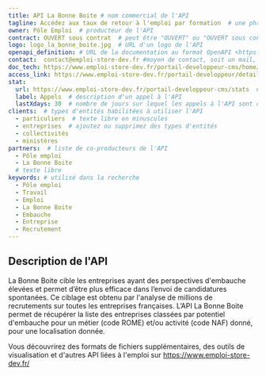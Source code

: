 ```yaml
---
title: API La Bonne Boite # nom commercial de l'API
tagline: Accédez aux taux de retour à l'emploi par formation  # une phrase maximum
owner: Pôle Emploi  # producteur de l'API
contract: OUVERT sous contrat  # peut être "OUVERT" ou "OUVERT sous contrat"
logo: logo_la_bonne_boite.jpg  # URL d'un logo de l'API
openapi_definition: # URL de la documentation au format OpenAPI <https://github.com/OAI/OpenAPI-Specification>
contact:  contact@emploi-store-dev.fr #moyen de contact, soit un mail, soit un lien vers formulaire de contact
doc_tech: https://www.emploi-store-dev.fr/portail-developpeur-cms/home/catalogue-des-api/documentation-des-api/api-la-bonne-boite-v1.html  # URL de la documentation technique de l'API au format HTML
access_link: https://www.emploi-store-dev.fr/portail-developpeur/detailapicatalogue/labonneboite  # URL d'une page de demande d'accès si l'API est à accès restreint
stat:
  url: https://www.emploi-store-dev.fr/portail-developpeur-cms/stats  # adresse à laquelle un nombre d'appels à l'API est publié, en content-type application/json
  label: Appels  # description d'un appel à l'API
  lastXdays: 30  # nombre de jours sur lequel les appels à l'API sont comptabilisés
clients:  # types d'entités habilitées à utiliser l'API
  - particuliers  # texte libre en minuscules
  - entreprises  # ajoutez ou supprimez des types d'entités
  - collectivités
  - ministères
partners:  # liste de co-producteurs de l'API
  - Pôle emploi
  - La Bonne Boite
  # texte libre
keywords: # utilisé dans la recherche
  - Pôle emploi
  - Travail
  - Emploi
  - La Bonne Boite
  - Embauche
  - Entreprise
  - Recrutement
---
```


## Description de l'API

La Bonne Boite cible les entreprises ayant des perspectives d'embauche élevées et permet d’être plus efficace dans l’envoi de candidatures spontanées. Ce ciblage est obtenu par l'analyse de millions de recrutements sur toutes les entreprises françaises. L’API La Bonne Boite permet de récupérer la liste des entreprises classées par potentiel d'embauche pour un métier (code ROME) et/ou activité (code NAF) donné, pour une localisation donnée.

Vous découvrirez des formats de fichiers supplémentaires, des outils de visualisation et d'autres  API liées à l'emploi sur https://www.emploi-store-dev.fr/
